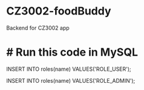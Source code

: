 # CZ3002-foodBuddy

Backend for CZ3002 app



# # Run this code in MySQL

INSERT INTO roles(name) VALUES('ROLE_USER');

INSERT INTO roles(name) VALUES('ROLE_ADMIN');




